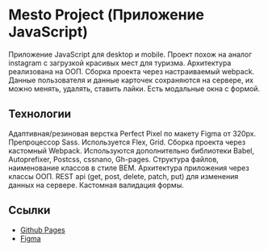 # Mesto Project (Приложение JavaScript)

Приложение JavaScript для desktop и mobile. Проект похож на аналог instagram с загрузкой красивых мест для туризма. Архитектура реализована на ООП. Сборка проекта через настраиваемый webpack. Данные пользователя и данные карточек сохраняются на сервере, их можно менять, удалять, ставить лайки. Есть модальные окна с формой.

## Технологии

Адаптивная/резиновая верстка Perfect Pixel по макету Figma от 320px.
Препроцессор Sass.
Используется Flex, Grid.
Сборка проекта через кастомный Webpack.
Используются дополнительно библиотеки Babel, Autoprefixer, Postcss, cssnano, Gh-pages.
Структура файлов, наименование классов в стиле BEM.
Архитектура приложения через классы ООП.
REST api (get, post, delete, patch, put) для изменения данных на сервере.
Кастомная валидация формы.

## Ссылки

- [Github Pages](https://oleg-kuzmin.github.io/mesto-project/)
- [Figma](https://www.figma.com/file/2cn9N9jSkmxD84oJik7xL7/JavaScript.-Sprint-4?node-id=0%3A1)
